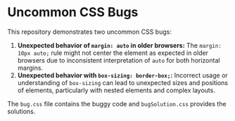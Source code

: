 # Uncommon CSS Bugs

This repository demonstrates two uncommon CSS bugs:

1. **Unexpected behavior of `margin: auto` in older browsers:**  The `margin: 10px auto;` rule might not center the element as expected in older browsers due to inconsistent interpretation of `auto` for both horizontal margins.
2. **Unexpected behavior with `box-sizing: border-box;`:** Incorrect usage or understanding of `box-sizing` can lead to unexpected sizes and positions of elements, particularly with nested elements and complex layouts. 

The `bug.css` file contains the buggy code and `bugSolution.css` provides the solutions.
